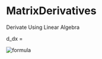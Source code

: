 # MatrixDerivatives
Derivate Using Linear Algebra

d_dx = <a href="https://www.codecogs.com/eqnedit.php?latex=\begin{bmatrix}&space;0&space;&&space;1&&space;0&&space;0&&space;\hdots\\&space;0&space;&&space;0&&space;2&&space;0&&space;\hdots\\&space;0&space;&&space;0&&space;0&&space;3&&space;\hdots\\&space;0&space;&&space;0&&space;0&&space;0&&space;\hdots\\&space;\vdots&space;&&space;\vdots&space;&&space;\vdots&space;&&space;\vdots&space;&&space;\ddots&space;\end{bmatrix}" target="_blank"></a>



![formula](https://render.githubusercontent.com/render/math?math=A%20-%20B%20=%20\{x%20\in%20\U%20\mid%20x%20\in%20A%20\land%20x%20\notin%20B%20\})
